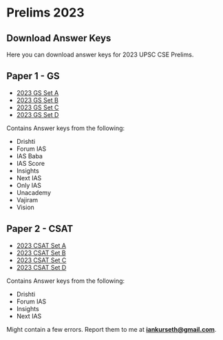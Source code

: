 
# Prelims 2023

## Download Answer Keys
Here you can download answer keys for 2023 UPSC CSE Prelims.


## Paper 1 - GS
* [2023 GS Set A](https://drive.google.com/file/d/1zHi3ltN71kJBodwln0Ku4QjxvoR_R3h7/view?usp=sharing)
* [2023 GS Set B](https://drive.google.com/file/d/1Vb8Nv5iA_53IirmXGZOkkXsvABryo4Ot/view?usp=sharing)
* [2023 GS Set C](https://drive.google.com/file/d/1fzO4068VJ8uv4nv4DXN3OEP3z2JoqvW0/view?usp=sharing)
* [2023 GS Set D](https://drive.google.com/file/d/1JkMQ7gXefqTuuVxYld0sZh8NamcsaR7d/view?usp=sharing)


Contains Answer keys from the following:
* Drishti
* Forum IAS
* IAS Baba
* IAS Score
* Insights
* Next IAS
* Only IAS
* Unacademy
* Vajiram
* Vision


## Paper 2 - CSAT
* [2023 CSAT Set A](https://drive.google.com/file/d/1QPf1PhQ8fPxy21wASayDlAfjKfYJSNKd/view?usp=sharing)
* [2023 CSAT Set B](https://drive.google.com/file/d/1JJ-LbvTsb2I7ogpyhWV2Imd6b0U49Q0d/view?usp=sharing)
* [2023 CSAT Set C](https://drive.google.com/file/d/1X0Jc1Zea0EndjZNIMMYorbQNMi9zm5eu/view?usp=sharing)
* [2023 CSAT Set D](https://drive.google.com/file/d/1JNMxJ67PzmJARWwfsGP1I2ajpb0xkzr3/view?usp=sharing)


Contains Answer keys from the following:
* Drishti
* Forum IAS
* Insights
* Next IAS



Might contain a few errors.
Report them to me at **iankurseth@gmail.com**.

